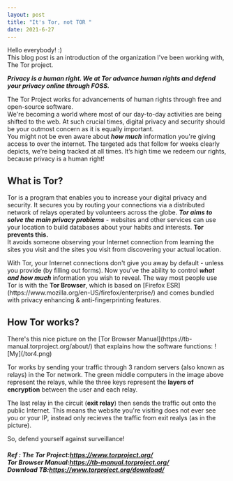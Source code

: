 ```yaml
---
layout: post
title: "It's Tor, not TOR "
date: 2021-6-27
---
```

Hello everybody! :)<br>
This blog post is an introduction of the organization I've been working with, The Tor project.

_**Privacy is a human right. We at Tor advance human rights and defend your privacy online through FOSS.**_

<p>The Tor Project works for advancements of human rights through free and open-source software. <br>
We're becoming a world where most of our day-to-day activities are being shifted to the web. At such crucial times, digital privacy and security should be your outmost concern as it is equally important.<br>
 You might not be even aware about <b><i>how much</i></b> information you're giving access to over the internet. The targeted ads that follow for weeks clearly depicts, we’re being tracked at all times. It’s high time we redeem our rights, because privacy is a human right!</p>

<h2><b>What is Tor?</b></h2> 
<p>Tor is a program that enables you to increase your digital privacy and security. It secures you by routing your connections via a distributed network of relays operated by volunteers across the globe. <b><i>Tor aims to solve the main privacy problems</i></b> - websites and other services can use your location to build databases about your habits and interests. <b>Tor prevents this.</b>
 <br>It avoids someone observing your Internet connection from learning the sites you visit and the sites you visit from discovering your actual location.
</p>
With Tor, your Internet connections don't give you away by default - unless you provide (by filling out forms). Now you've the ability to control <b><i>what and how much</i></b> information you wish to reveal. The way most people use Tor is with the <b>Tor Browser</b>, which is based on [Firefox ESR](https://www.mozilla.org/en-US/firefox/enterprise/) and comes bundled with privacy enhancing & anti-fingerprinting features.

<h2><b>How Tor works?</b></h2> 
There's this nice picture on the [Tor Browser Manual](https://tb-manual.torproject.org/about/) that explains how the software functions: 
![My](/tor4.png)

Tor works by sending your traffic through 3 random servers (also known as relays) in the Tor network. The green middle computers in the image above represent  the relays, while the three keys represent the **layers of encryption** between the user and each relay.

The last relay in the circuit (**exit relay**) then sends the traffic out onto the public Internet. This means the website you're visiting does not ever see you or your IP, instead only recieves the traffic from exit realys (as in the picture).

So, defend yourself against surveillance!

<h5> Ref : 
The Tor Project:<a href="https://www.torproject.org/">https://www.torproject.org/</a>
<br>
Tor Browser Manual:<a href="https://tb-manual.torproject.org/">https://tb-manual.torproject.org/</a>
 <br>
Download TB:<a href="https://www.torproject.org/download/">https://www.torproject.org/download/</a>
</h5>





